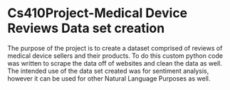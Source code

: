 # Cs410Project-Medical Device Reviews Data set creation
The purpose of the project is to create a dataset comprised of reviews of medical device sellers and their products. To do this custom python code was written to scrape the data off of websites and clean the data as well. The intended use of the data set created was for sentiment analysis, however it can be used for other Natural Language Purposes as well. 
